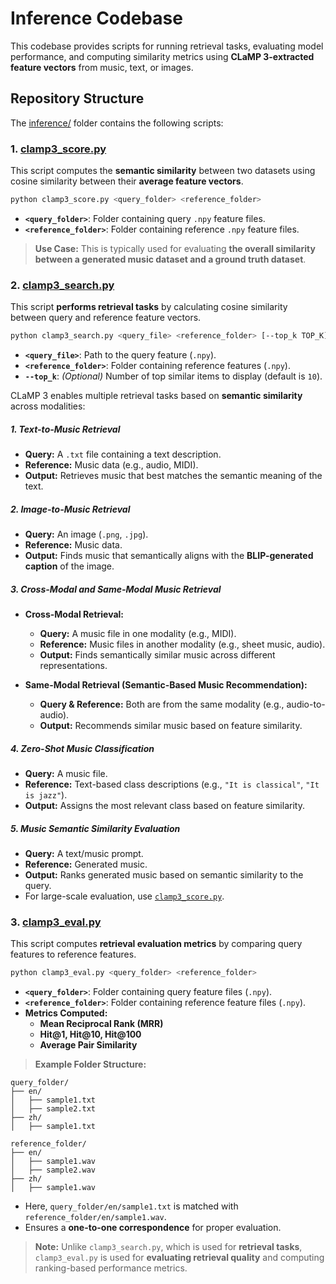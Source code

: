 # **Inference Codebase**  
This codebase provides scripts for running retrieval tasks, evaluating model performance, and computing similarity metrics using **CLaMP 3-extracted feature vectors** from music, text, or images.

## **Repository Structure**  
The [inference/](https://github.com/sanderwood/clamp3/tree/main/inference) folder contains the following scripts:

### **1. [clamp3_score.py](https://github.com/sanderwood/clamp3/blob/main/inference/clamp3_score.py)**  
This script computes the **semantic similarity** between two datasets using cosine similarity between their **average feature vectors**.

```bash
python clamp3_score.py <query_folder> <reference_folder>
```
- **`<query_folder>`**: Folder containing query `.npy` feature files.  
- **`<reference_folder>`**: Folder containing reference `.npy` feature files.  

> **Use Case:** This is typically used for evaluating **the overall similarity between a generated music dataset and a ground truth dataset**.

### **2. [clamp3_search.py](https://github.com/sanderwood/clamp3/blob/main/inference/clamp3_search.py)**  
This script **performs retrieval tasks** by calculating cosine similarity between query and reference feature vectors.

```bash
python clamp3_search.py <query_file> <reference_folder> [--top_k TOP_K]
```
- **`<query_file>`**: Path to the query feature (`.npy`).  
- **`<reference_folder>`**: Folder containing reference features (`.npy`).  
- **`--top_k`**: *(Optional)* Number of top similar items to display (default is `10`).  

CLaMP 3 enables multiple retrieval tasks based on **semantic similarity** across modalities:

##### **1. Text-to-Music Retrieval**  
- **Query:** A `.txt` file containing a text description.  
- **Reference:** Music data (e.g., audio, MIDI).  
- **Output:** Retrieves music that best matches the semantic meaning of the text.  

##### **2. Image-to-Music Retrieval**  
- **Query:** An image (`.png`, `.jpg`).  
- **Reference:** Music data.  
- **Output:** Finds music that semantically aligns with the **BLIP-generated caption** of the image.  

##### **3. Cross-Modal and Same-Modal Music Retrieval**  
- **Cross-Modal Retrieval:**  
  - **Query:** A music file in one modality (e.g., MIDI).  
  - **Reference:** Music files in another modality (e.g., sheet music, audio).  
  - **Output:** Finds semantically similar music across different representations.  

- **Same-Modal Retrieval (Semantic-Based Music Recommendation):**  
  - **Query & Reference:** Both are from the same modality (e.g., audio-to-audio).  
  - **Output:** Recommends similar music based on feature similarity.  

##### **4. Zero-Shot Music Classification**  
- **Query:** A music file.  
- **Reference:** Text-based class descriptions (e.g., `"It is classical"`, `"It is jazz"`).  
- **Output:** Assigns the most relevant class based on feature similarity.  

##### **5. Music Semantic Similarity Evaluation**  
- **Query:** A text/music prompt.  
- **Reference:** Generated music.  
- **Output:** Ranks generated music based on semantic similarity to the query.  
- For large-scale evaluation, use [`clamp3_score.py`](https://github.com/sanderwood/clamp3/blob/main/inference/clamp3_score.py).  

### **3. [clamp3_eval.py](https://github.com/sanderwood/clamp3/blob/main/inference/clamp3_eval.py)**  
This script computes **retrieval evaluation metrics** by comparing query features to reference features.

```bash
python clamp3_eval.py <query_folder> <reference_folder>
```
- **`<query_folder>`**: Folder containing query feature files (`.npy`).  
- **`<reference_folder>`**: Folder containing reference feature files (`.npy`).  
- **Metrics Computed:**  
  - **Mean Reciprocal Rank (MRR)**  
  - **Hit@1, Hit@10, Hit@100**  
  - **Average Pair Similarity**  

> **Example Folder Structure:**  
  ```
  query_folder/  
  ├── en/  
  │   ├── sample1.txt  
  │   ├── sample2.txt  
  ├── zh/  
  │   ├── sample1.txt  
  ```
  ```
  reference_folder/  
  ├── en/  
  │   ├── sample1.wav  
  │   ├── sample2.wav  
  ├── zh/  
  │   ├── sample1.wav  
  ```
  - Here, `query_folder/en/sample1.txt` is matched with `reference_folder/en/sample1.wav`.  
  - Ensures a **one-to-one correspondence** for proper evaluation.  

> **Note:** Unlike `clamp3_search.py`, which is used for **retrieval tasks**, `clamp3_eval.py` is used for **evaluating retrieval quality** and computing ranking-based performance metrics.